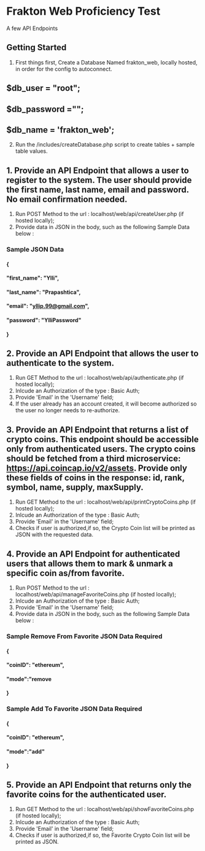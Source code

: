 # Frakton Web Proficiency Test

A few API Endpoints

## Getting Started

 1. First things first, Create a Database Named frakton_web, locally hosted, in order for the config to autoconnect. 
## $db_user = "root";
## $db_password ="";
## $db_name = 'frakton_web';

 2. Run the /includes/createDatabase.php script to create tables + sample table values.

 ## 1. Provide an API Endpoint that allows a user to register to the system. The user should provide the first name, last name, email and password. No email confirmation needed.
 
 1. Run POST Method to the url : localhost/web/api/createUser.php (if hosted locally);
 2. Provide data in JSON in the body, such as the following Sample Data below :
 ### Sample JSON Data 
 #### {
 ####   "first_name": "Ylli",
 ####   "last_name": "Prapashtica",
 ####   "email": "yllip.99@gmail.com",
 ####   "password": "YlliPassword"
#### }

## 2. Provide an API Endpoint that allows the user to authenticate to the system.

1. Run GET Method to the url : localhost/web/api/authenticate.php (if hosted locally);
2. Inlcude an Authorization of the type : Basic Auth;
3. Provide 'Email' in the 'Username' field;
4. If the user already has an account created, it will become authorized so the user no longer needs to re-authorize.

## 3. Provide an API Endpoint that returns a list of crypto coins. This endpoint should be accessible only from authenticated users. The crypto coins should be fetched from a third microservice: https://api.coincap.io/v2/assets. Provide only these fields of coins in the response: id, rank, symbol, name, supply, maxSupply.

1. Run GET Method to the url : localhost/web/api/printCryptoCoins.php (if hosted locally);
2. Inlcude an Authorization of the type : Basic Auth;
3. Provide 'Email' in the 'Username' field;
4. Checks if user is authorized,if so, the Crypto Coin list will be printed as JSON with the requested data.

## 4. Provide an API Endpoint for authenticated users that allows them to mark & unmark a specific coin as/from favorite.


1. Run POST Method to the url : localhost/web/api/manageFavoriteCoins.php (if hosted locally);
2. Inlcude an Authorization of the type : Basic Auth;
3. Provide 'Email' in the 'Username' field;
4. Provide data in JSON in the body, such as the following Sample Data below :
### Sample Remove From Favorite JSON Data Required
 #### {
 ####    "coinID": "ethereum",
 ####   "mode":"remove
#### }

### Sample Add To Favorite JSON Data Required
 #### {
 ####    "coinID": "ethereum",
 ####   "mode":"add"
#### }


## 5. Provide an API Endpoint that returns only the favorite coins for the authenticated user.

1. Run GET Method to the url : localhost/web/api/showFavoriteCoins.php (if hosted locally);
2. Inlcude an Authorization of the type : Basic Auth;
3. Provide 'Email' in the 'Username' field;
4. Checks if user is authorized,if so, the Favorite Crypto Coin list will be printed as JSON.
